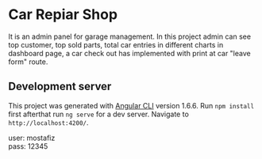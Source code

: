 # Car Repiar Shop

It is an admin panel for garage management. In this project admin can see top customer, top sold parts, total car entries in different charts in dashboard page, a car check out has implemented with print at car "leave form" route.

## Development server

This project was generated with [Angular CLI](https://github.com/angular/angular-cli) version 1.6.6.
Run `npm install` first afterthat run `ng serve` for a dev server. Navigate to `http://localhost:4200/`.

user: mostafiz   
pass: 12345
